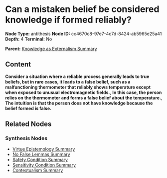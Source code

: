 # Can a mistaken belief be considered knowledge if formed reliably?

**Node Type:** antithesis
**Node ID:** cc4670c8-97e7-4c7d-8424-ab5965e25a41
**Depth:** 4
**Terminal:** No

**Parent:** [Knowledge as Externalism Summary](knowledge-as-externalism-summary-synthesis-003e2f43-c722-455a-9e26-b51e9d37ea02.md)

## Content

**Consider a situation where a reliable process generally leads to true beliefs, but in rare cases, it leads to a false belief, such as a malfunctioning thermometer that reliably shows temperature except when exposed to unusual electromagnetic fields.**, **In this case, the person relies on the thermometer and forms a false belief about the temperature.**, **The intuition is that the person does not have knowledge because the belief formed is false.**

## Related Nodes

### Synthesis Nodes

- [Virtue Epistemology Summary](virtue-epistemology-summary-synthesis-256df4db-afa5-4061-81e7-9990f934f92f.md)
- [No False Lemmas Summary](no-false-lemmas-summary-synthesis-52bbcb84-2a80-4f62-81ad-b168a54aa515.md)
- [Safety Condition Summary](safety-condition-summary-synthesis-0363c34e-96c5-4aeb-b46d-d42854aaca16.md)
- [Sensitivity Condition Summary](sensitivity-condition-summary-synthesis-6b87bb3a-19eb-4032-855e-8ccad91dde01.md)
- [Contextualism Summary](contextualism-summary-synthesis-1d237caf-4486-4c65-883b-140c52d83707.md)

